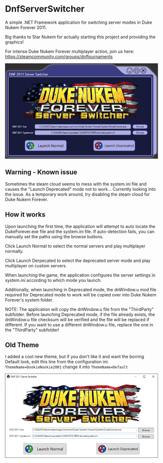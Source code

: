 # DnfServerSwitcher
A simple .NET Framework application for switching server modes in Duke Nukem Forever 2011.

Big thanks to Star Nukem for actually starting this project and providing the graphics!

For intense Duke Nukem Forever multiplayer action, join us here: https://steamcommunity.com/groups/dnftournaments

![](.doc/ApplicationTheme.png)

## Warning - Known issue

Sometimes the steam cloud seems to mess with the system.ini file and causes the "Launch Deprecated" mode not to work...
Currently looking into the issue. As a temporary work around, try disabling the steam cloud for Duke Nukem Forever.

## How it works
Upon launching the first time, the application will attempt to auto locate the DukeForever.exe file and the system.ini file.
If auto-detection fails, you can manually set the paths using the browse buttons.

Click Launch Normal to select the normal servers and play multiplayer normally.

Click Launch Derpecated to select the deprecated server mode and play multiplayer on custom servers.

When launching the game, the application configures the server settings in system.ini according to which mode you launch. 

Additionally, when launching in Deprecated mode, the dnWindow.u mod file required for Deprecated mode to work will be copied over into Duke Nukem Forever's system folder. 

NOTE: The application will copy the dnWindow.u file from the "ThirdParty" subfolder. Before launching Deprecated mode, if the file already exists, the dnWindow.u file checksum will be verified and the file will be replaced if different. If you want to use a different dnWindow.u file, replace the one in the "ThirdParty" subfolder!

## Old Theme

I added a cool new theme, but if you don't like it and want the borring Default look, edit this line from the configuration ini:
`ThemeName=DookieNookie2001` change it into `ThemeName=Default`

![](.doc/Application.png)